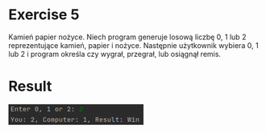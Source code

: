# Exercise 5
Kamień papier nożyce. Niech program generuje losową liczbę 0, 1 lub 2 reprezentujące kamień,
papier i nożyce. Następnie użytkownik wybiera 0, 1 lub 2 i program określa czy wygrał, przegrał,
lub osiągnął remis.
# Result
![Result](./img.png?raw=true)